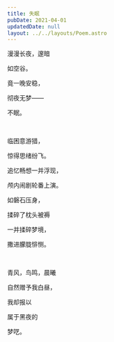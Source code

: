```yaml
---
title: 失眠
pubDate: 2021-04-01
updatedDate: null
layout: ../../layouts/Poem.astro
---
```


漫漫长夜，邃暗

如空谷。

竟一晚安稳，

彻夜无梦——

不眠。

<br>

临困意游猎，

惊得思绪纷飞。

追忆畅想一并浮现，

颅内闹剧轮番上演。

如磐石压身，

揉碎了枕头被褥

一并揉碎梦境，

撒进朦胧悱恻。

<br>

青风，鸟鸣，晨曦

自然赠予我白昼，

我却报以

属于黑夜的

梦呓。

